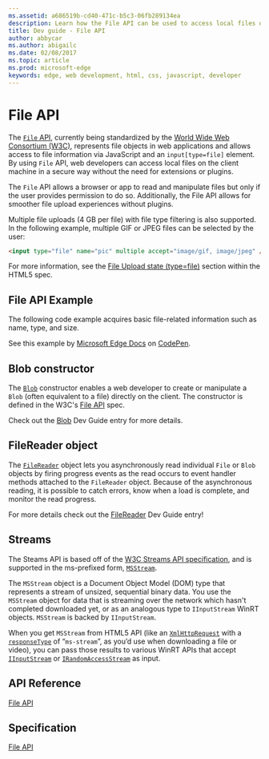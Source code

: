 ```yaml
---
ms.assetid: a686519b-cd40-471c-b5c3-06fb289134ea
description: Learn how the File API can be used to access local files on the client machine in a secure way without the need for extensions or plugins.
title: Dev guide - File API
author: abbycar
ms.author: abigailc
ms.date: 02/08/2017
ms.topic: article
ms.prod: microsoft-edge
keywords: edge, web development, html, css, javascript, developer
---
```


# File API


The [`File` API](https://msdn.microsoft.com/library/Hh772315), currently being standardized by the [World Wide Web Consortium (W3C)](https://w3c.github.io/FileAPI/), represents file objects in web applications and allows access to file information via JavaScript and an `input[type=file]` element. By using `File` API, web developers can access local files on the client machine in a secure way without the need for extensions or plugins.

The `File` API allows a browser or app to read and manipulate files but only if the user provides permission to do so. Additionally, the File API allows for smoother file upload experiences without plugins.

Multiple file uploads (4 GB per file) with file type filtering is also supported. In the following example, multiple GIF or JPEG files can be selected by the user:

```html
<input type="file" name="pic" multiple accept="image/gif, image/jpeg" />
```

For more information, see the [File Upload state (type=file)](http://www.w3.org/TR/html5/forms.html#file-upload-state-(type=file))  section within the HTML5 spec.


## File API Example

The following code example acquires basic file-related information such as name, type, and size.

<div class="codepen-wrap"><p data-height="300" data-theme-id="23761" data-slug-hash="ZWXQpe?editors=1010" data-default-tab="result" data-user="MSEdgeDev" data-embed-version="2" data-editable="true" class="codepen">See this example by <a href="https://codepen.io/MSEdgeDev">Microsoft Edge Docs</a> on <a href="https://codepen.io/MSEdgeDev/pen/ZWXQpe?editors=1010">CodePen</a>.</p></div><script async src="//assets.codepen.io/assets/embed/ei.js"></script>

## Blob constructor

The [`Blob`](https://msdn.microsoft.com/library/Hh772298) constructor enables a web developer to create or manipulate a `Blob` (often equivalent to a file) directly on the client. The constructor is defined in the W3C's [File API](http://go.microsoft.com/fwlink/p/?LinkId=210224) spec.

Check out the [Blob](./file-api/blob.md) Dev Guide entry for more details.

## FileReader object

The  [`FileReader`](https://msdn.microsoft.com/library/hh772310) object lets you asynchronously read individual  `File`  or  `Blob`  objects by firing progress events as the read occurs to event handler methods attached to the  `FileReader`  object. Because of the asynchronous reading, it is possible to catch errors, know when a load is complete, and monitor the read progress.

For more details check out the [FileReader](./file-api/fileReader.md) Dev Guide entry!

## Streams

The Steams API is based off of the [W3C Streams API specification](https://www.w3.org/TR/streams-api/), and is supported in the ms-prefixed form, [`MSStream`](https://msdn.microsoft.com/library/hh772328).

The `MSStream` object is a Document Object Model (DOM) type that represents a stream of unsized, sequential binary data. You use the `MSStream` object for data that is streaming over the network which hasn't completed downloaded yet, or as an analogous type to `IInputStream` WinRT objects. `MSStream` is backed by `IInputStream`.

When you get `MSStream` from HTML5 API (like an [`XmlHttpRequest`](https://msdn.microsoft.com/library/ms535874) with a [`responseType`](https://msdn.microsoft.com/library/hh872882) of “`ms-stream`”, as you’d use when downloading a file or video), you can pass those results to various WinRT APIs that accept [`IInputStream`](https://msdn.microsoft.com/library/windows/apps/windows.storage.streams.iinputstream.aspx) or [`IRandomAccessStream`](https://msdn.microsoft.com/library/windows/apps/windows.storage.streams.irandomaccessstream) as input.



## API Reference

[File API](https://msdn.microsoft.com/library/Hh772315)

## Specification

[File API](http://go.microsoft.com/fwlink/p/?LinkID=210224)


